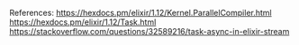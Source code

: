 

References: 
https://hexdocs.pm/elixir/1.12/Kernel.ParallelCompiler.html 
https://hexdocs.pm/elixir/1.12/Task.html 
https://stackoverflow.com/questions/32589216/task-async-in-elixir-stream 